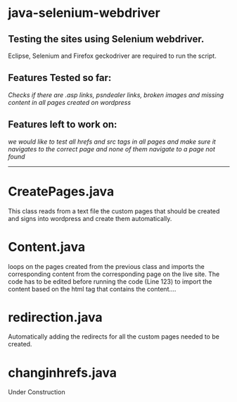 # java-selenium-webdriver

## Testing the sites using Selenium webdriver.
Eclipse, Selenium and Firefox geckodriver are required to run the script.

## Features Tested so far:
*Checks if there are .asp links, psndealer links, broken images and missing content in all pages created on wordpress*

## Features left to work on:
*we would like to test all hrefs and src tags in all pages and make sure it navigates to the correct page and none of them navigate to a page not found*
___________________________________________________________________________________________________________________________

# CreatePages.java
This class reads from a text file the custom pages that should be created and signs into wordpress and create them automatically.

# Content.java
loops on the pages created from the previous class and imports the corresponding content from the corresponding page on the live site. The code has to be edited before running the code (Line 123) to import the content based on the html tag that contains the content....

# redirection.java
Automatically adding the redirects for all the custom pages needed to be created.

# changinhrefs.java
Under Construction
